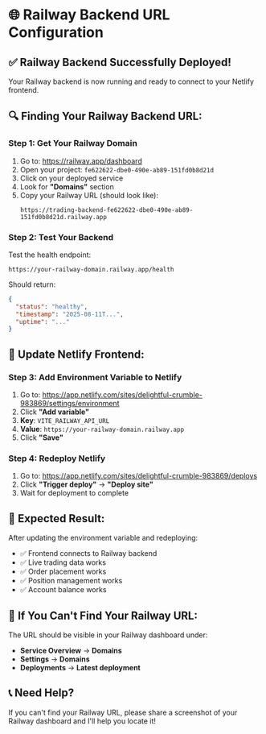 # 🌐 Railway Backend URL Configuration

## ✅ **Railway Backend Successfully Deployed!**

Your Railway backend is now running and ready to connect to your Netlify frontend.

## 🔍 **Finding Your Railway Backend URL:**

### **Step 1: Get Your Railway Domain**
1. Go to: https://railway.app/dashboard
2. Open your project: `fe622622-dbe0-490e-ab89-151fd0b8d21d`
3. Click on your deployed service
4. Look for **"Domains"** section
5. Copy your Railway URL (should look like):
   ```
   https://trading-backend-fe622622-dbe0-490e-ab89-151fd0b8d21d.railway.app
   ```

### **Step 2: Test Your Backend**
Test the health endpoint:
```
https://your-railway-domain.railway.app/health
```
Should return:
```json
{
  "status": "healthy",
  "timestamp": "2025-08-11T...",
  "uptime": "..."
}
```

## 🔧 **Update Netlify Frontend:**

### **Step 3: Add Environment Variable to Netlify**
1. Go to: https://app.netlify.com/sites/delightful-crumble-983869/settings/environment
2. Click **"Add variable"**
3. **Key**: `VITE_RAILWAY_API_URL`
4. **Value**: `https://your-railway-domain.railway.app`
5. Click **"Save"**

### **Step 4: Redeploy Netlify**
1. Go to: https://app.netlify.com/sites/delightful-crumble-983869/deploys
2. Click **"Trigger deploy"** → **"Deploy site"**
3. Wait for deployment to complete

## 🎯 **Expected Result:**

After updating the environment variable and redeploying:
- ✅ Frontend connects to Railway backend
- ✅ Live trading data works
- ✅ Order placement works
- ✅ Position management works
- ✅ Account balance works

## 🚨 **If You Can't Find Your Railway URL:**

The URL should be visible in your Railway dashboard under:
- **Service Overview** → **Domains**
- **Settings** → **Domains**
- **Deployments** → **Latest deployment**

## 📞 **Need Help?**

If you can't find your Railway URL, please share a screenshot of your Railway dashboard and I'll help you locate it! 
